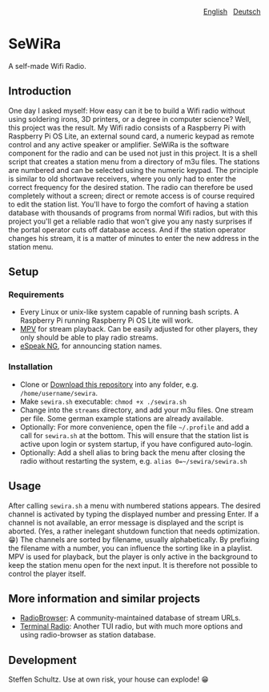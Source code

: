 <p align="right"><a href="README-en.md">English</a> &nbsp; <a href="README.md">Deutsch</a></p>

# SeWiRa
A self-made Wifi Radio.

## Introduction

One day I asked myself: How easy can it be to build a Wifi radio without using soldering irons, 3D printers, or a degree in computer science? Well, this project was the result. My Wifi radio consists of a Raspberry Pi with Raspberry Pi OS Lite, an external sound card, a numeric keypad as remote control and any active speaker or amplifier. SeWiRa is the software component for the radio and can be used not just in this project. It is a shell script that creates a station menu from a directory of m3u files. The stations are numbered and can be selected using the numeric keypad. The principle is similar to old shortwave receivers, where you only had to enter the correct frequency for the desired station. The radio can therefore be used completely without a screen; direct or remote access is of course required to edit the station list. You'll have to forgo the comfort of having a station database with thousands of programs from normal Wifi radios, but with this project you'll get a reliable radio that won't give you any nasty surprises if the portal operator cuts off database access. And if the station operator changes his stream, it is a matter of minutes to enter the new address in the station menu. 

## Setup

### Requirements

* Every Linux or unix-like system capable of running bash scripts. A Raspberry Pi running Raspberry Pi OS Lite will work.
* [MPV](https://mpv.io/) for stream playback. Can be easily adjusted for other players, they only should be able to play radio streams. 
* [eSpeak NG](https://github.com/espeak-ng/espeak-ng), for announcing station names.

### Installation

* Clone or [Download this repository](https://github.com/schulle4u/sewira/archive/refs/heads/main.zip) into any folder, e.g. `/home/username/sewira`. 
* Make `sewira.sh` executable: `chmod +x ./sewira.sh`
* Change into the `streams` directory, and add your m3u files. One stream per file. Some german example stations are already available.
* Optionally: For more convenience, open the file `~/.profile`  and add a call for `sewira.sh` at the bottom. This will ensure that the station list is active upon login or system startup, if you have configured auto-login. 
* Optionally: Add a shell alias to bring back the menu after closing the radio without restarting the system, e.g. `alias 0=~/sewira/sewira.sh`

## Usage

After calling `sewira.sh` a menu with numbered stations appears. The desired channel is activated by typing the displayed number and pressing Enter. If a channel is not available, an error message is displayed and the script is aborted. (Yes, a rather inelegant shutdown function that needs optimization. 😁) The channels are sorted by filename, usually alphabetically. By prefixing the filename with a number, you can influence the sorting like in a playlist. MPV is used for playback, but the player is only active in the background to keep the station menu open for the next input. It is therefore not possible to control the player itself. 

## More information and similar projects

* [RadioBrowser](https://radio-browser.info): A community-maintained database of stream URLs.
* [Terminal Radio](https://github.com/shinokada/tera): Another TUI radio, but with much more options and using radio-browser as station database. 

## Development

Steffen Schultz. Use at own risk, your house can explode! 😁
